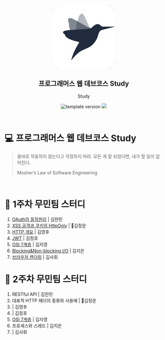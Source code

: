 <br/>
<p align="middle" >
  <img width="200px;" src="./src/images/prgms-logo.png"/>
</p>
<h2 align="middle">프로그래머스 웹 데브코스 Study</h2>
<p align="middle">Study</p>
<p align="middle">
  <img src="https://img.shields.io/badge/version-1.0.0-blue?style=flat-square" alt="template version"/>
  <img src="https://img.shields.io/badge/language-md-md.svg?style=flat-square"/>
</p>

<br/>

# 💻 프로그래머스 웹 데브코스 Study

> 올바로 작동하지 않는다고 걱정하지 마라.
> 모든 게 잘 되었다면, 내가 할 일이 없어진다.
>
> Mosher’s Law of Software Engineering

<br/>

<!-- 꾸미실 분들은 마음대로 꾸며주세요! -->

# 🚀 1주차 무민팀 스터디

<!-- * [제목](링크)하여 올려주세요 -->
1. [OAuth의 동작원리]([1기-A]김찬민/OAuth_Mechanism.md) | 김찬민 
2. [XSS 공격과 쿠키의 HttpOnly]([1기-B]김정운/xssAttack/xssAttack.md) | 🎸김정운
3. [HTTP 개요](https://github.com/prgrms-web-devcourse/FE-August-study/blob/Week1/mooomeeen%5DStudy/%5B1%EA%B8%B0-A%5D%EA%B9%80%EC%98%81%ED%9B%84/HTTP%20introduction/HTTP.md) | 김영후
4. [JWT]([1기-B]김정호/JWT.md) | 김정호
5. [OSI 7계층]([1기-A]김지영/1week/OSI-7-layers.md) | 김지영 
6. [Blocking&Non-blocking I/O]([1기-A]김지은/Blocking&Non-Blocking.md) | 김지은
7. [브라우저 렌더링]([1기-B]김사휘/browser_rendering.md) | 김사휘

# 🚀 2주차 무민팀 스터디
1. RESTful API | 김찬민 
2. 대표적 HTTP 헤더의 종류와 사용예 | 🎸김정운
3. | 김영후
4. | 김정호
5. [OSI 7계층]([1기-A]김지영/2week/OSI-7-layers.md) | 김지영 
6. 프로세스와 스레드 | 김지은
7. | 김사휘
